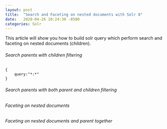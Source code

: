 ```yaml
---
layout: post
title:  "Search and Faceting on nested documents with Solr 8"
date:   2020-04-26 10:24:30 -0500
categories: Solr
---
```


This article will show you how to build solr query which perform search and faceting on nested documents (children).
###### Search parents with children filtering
```
{
    query:"*:*"
}
```
###### Search parents with both parent and children filtering
###### Faceting on nested documents
###### Faceting on nested documents and parent together

